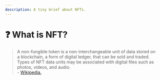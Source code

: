 ```yaml
---
description: A tiny brief about NFTs.
---
```


# ❓ What is NFT?

> A non-fungible token is a non-interchangeable unit of data stored on a blockchain, a form of digital ledger, that can be sold and traded. Types of NFT data units may be associated with digital files such as photos, videos, and audio.\
> \- [Wikipedia.](https://en.wikipedia.org/wiki/Non-fungible\_token)
